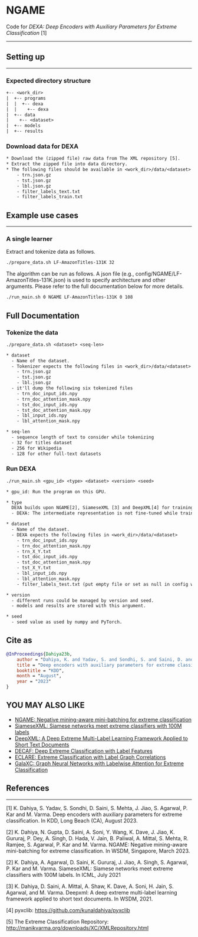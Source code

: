 # NGAME

Code for _DEXA: Deep Encoders with Auxiliary Parameters for Extreme Classification_ [1]

---

## Setting up

---

### Expected directory structure

```txt
+-- <work_dir>
|  +-- programs
|  |  +-- dexa
|  |    +-- dexa
|  +-- data
|    +-- <dataset>
|  +-- models
|  +-- results
```

### Download data for DEXA

```txt
* Download the (zipped file) raw data from The XML repository [5].  
* Extract the zipped file into data directory. 
* The following files should be available in <work_dir>/data/<dataset> (create empty filter files if unavailable):
    - trn.json.gz
    - tst.json.gz
    - lbl.json.gz
    - filter_labels_text.txt
    - filter_labels_train.txt
```

## Example use cases

---

### A single learner

Extract and tokenize data as follows.

```bash
./prepare_data.sh LF-AmazonTitles-131K 32
```

The algorithm can be run as follows. A json file (e.g., config/NGAME/LF-AmazonTitles-131K.json) is used to specify architecture and other arguments. Please refer to the full documentation below for more details.

```bash
./run_main.sh 0 NGAME LF-AmazonTitles-131K 0 108
```

## Full Documentation

### Tokenize the data

```txt
./prepare_data.sh <dataset> <seq-len>

* dataset
  - Name of the dataset.
  - Tokenizer expects the following files in <work_dir>/data/<dataset>
    - trn.json.gz
    - tst.json.gz
    - lbl.json.gz
  - it'll dump the following six tokenized files 
    - trn_doc_input_ids.npy
    - trn_doc_attention_mask.npy
    - tst_doc_input_ids.npy
    - tst_doc_attention_mask.npy
    - lbl_input_ids.npy
    - lbl_attention_mask.npy

* seq-len
  - sequence length of text to consider while tokenizing
  - 32 for titles dataset
  - 256 for Wikipedia
  - 128 for other full-text datasets
```

### Run DEXA

```txt
./run_main.sh <gpu_id> <type> <dataset> <version> <seed>

* gpu_id: Run the program on this GPU.

* type
  DEXA builds upon NGAME[2], SiameseXML [3] and DeepXML[4] for training. An encoder is trained in M1 and the classifier is trained in M-IV.
  - DEXA: The intermediate representation is not fine-tuned while training the classifier (more scalable; suitable for large datasets).

* dataset
  - Name of the dataset.
  - DEXA expects the following files in <work_dir>/data/<dataset>
    - trn_doc_input_ids.npy
    - trn_doc_attention_mask.npy
    - trn_X_Y.txt
    - tst_doc_input_ids.npy
    - tst_doc_attention_mask.npy
    - tst_X_Y.txt
    - lbl_input_ids.npy
    - lbl_attention_mask.npy
    - filter_labels_test.txt (put empty file or set as null in config when unavailable)

* version
  - different runs could be managed by version and seed.
  - models and results are stored with this argument.

* seed
  - seed value as used by numpy and PyTorch.
```

## Cite as

```bib
@InProceedings{Dahiya23b,
    author = "Dahiya, K. and Yadav, S. and Sondhi, S. and Saini, D. and Mehta, S. and Jiao, J. and Agarwal, S. and Kar, P. and Varma, M.",
    title = "Deep encoders with auxiliary parameters for extreme classification",
    booktitle = "KDD",
    month = "August",
    year = "2023"
}
```

## YOU MAY ALSO LIKE

- [NGAME: Negative mining-aware mini-batching for extreme classification](https://github.com/Extreme-classification/ngame)
- [SiameseXML: Siamese networks meet extreme classifiers with 100M labels](https://github.com/Extreme-classification/siamesexml)
- [DeepXML: A Deep Extreme Multi-Label Learning Framework Applied to Short Text Documents](https://github.com/Extreme-classification/deepxml)
- [DECAF: Deep Extreme Classification with Label Features](https://github.com/Extreme-classification/DECAF)
- [ECLARE: Extreme Classification with Label Graph Correlations](https://github.com/Extreme-classification/ECLARE)
- [GalaXC: Graph Neural Networks with Labelwise Attention for Extreme Classification](https://github.com/Extreme-classification/GalaXC)

## References

---
[1] K. Dahiya, S. Yadav, S. Sondhi, D. Saini, S. Mehta, J. Jiao, S. Agarwal, P. Kar and M. Varma. Deep encoders with auxiliary parameters for extreme classification. In KDD, Long Beach (CA), August 2023.

[2] K. Dahiya, N. Gupta, D. Saini, A. Soni, Y. Wang, K. Dave, J. Jiao, K. Gururaj, P. Dey, A. Singh, D. Hada, V. Jain, B. Paliwal, A. Mittal, S. Mehta, R. Ramjee, S. Agarwal, P. Kar and M. Varma. NGAME: Negative mining-aware mini-batching for extreme classification. In WSDM, Singapore, March 2023.

[2] K. Dahiya, A. Agarwal, D. Saini, K. Gururaj, J. Jiao, A. Singh, S. Agarwal, P. Kar and M. Varma. SiameseXML: Siamese networks meet extreme classifiers with 100M labels. In ICML, July 2021

[3] K. Dahiya, D. Saini, A. Mittal, A. Shaw, K. Dave, A. Soni, H. Jain, S. Agarwal, and M. Varma. Deepxml:  A deep extreme multi-label learning framework applied to short text documents. In WSDM, 2021.

[4] pyxclib: <https://github.com/kunaldahiya/pyxclib>

[5] The Extreme Classification Repository: <http://manikvarma.org/downloads/XC/XMLRepository.html>
